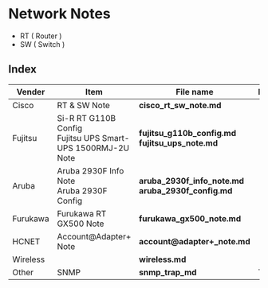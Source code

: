 # Network Notes
 - RT ( Router )
 - SW ( Switch )

## Index

|Vender|Item|File name|Description|
|---|---|---|---|
|Cisco|RT & SW Note|**cisco_rt_sw_note.md**||
|Fujitsu|Si-R RT G110B Config<br>Fujitsu UPS Smart-UPS 1500RMJ-2U Note|**fujitsu_g110b_config.md**<br>**fujitsu_ups_note.md**|
|Aruba|Aruba 2930F Info Note<br>Aruba 2930F Config|**aruba_2930f_info_note.md**<br>**aruba_2930f_config.md**|
|Furukawa|Furukawa RT GX500 Note|**furukawa_gx500_note.md**||
|HCNET|Account@Adapter+ Note|**account@adapter+_note.md**||
|Wireless||**wireless.md**||
|Other|SNMP|**snmp_trap_md**|Trap OID|
